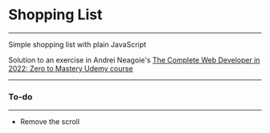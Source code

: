 # Shopping List

---

Simple shopping list with plain JavaScript

Solution to an exercise in Andrei Neagoie's [The Complete Web Developer in 2022: Zero to Mastery Udemy course](https://www.udemy.com/course/the-complete-web-developer-zero-to-mastery/)

---

### To-do

---

- Remove the scroll
